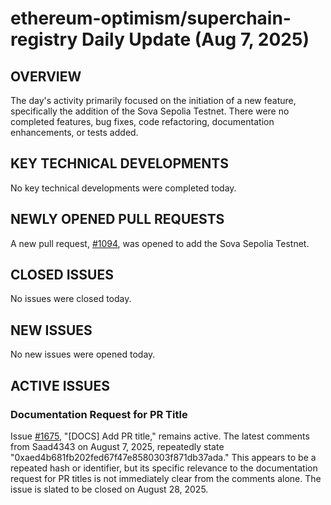 # ethereum-optimism/superchain-registry Daily Update (Aug 7, 2025)
## OVERVIEW 
The day's activity primarily focused on the initiation of a new feature, specifically the addition of the Sova Sepolia Testnet. There were no completed features, bug fixes, code refactoring, documentation enhancements, or tests added.

## KEY TECHNICAL DEVELOPMENTS

No key technical developments were completed today.

## NEWLY OPENED PULL REQUESTS
A new pull request, [#1094](https://github.com/ethereum-optimism/superchain-registry/pull/1094), was opened to add the Sova Sepolia Testnet.

## CLOSED ISSUES

No issues were closed today.

## NEW ISSUES

No new issues were opened today.

## ACTIVE ISSUES

### Documentation Request for PR Title
Issue [#1675](https://github.com/ethereum-optimism/superchain-registry/issues/1675), "[DOCS] Add PR title," remains active. The latest comments from Saad4343 on August 7, 2025, repeatedly state "0xaed4b681fb202fed67f47e8580303f871db37ada." This appears to be a repeated hash or identifier, but its specific relevance to the documentation request for PR titles is not immediately clear from the comments alone. The issue is slated to be closed on August 28, 2025.